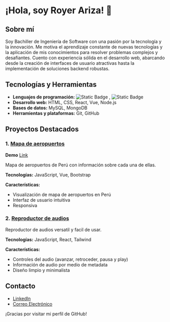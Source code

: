 # ¡Hola, soy Royer Ariza! 👋

## Sobre mí
Soy Bachiller de Ingeniería de Software con una pasión por la tecnología y la innovación. Me motiva el aprendizaje constante de nuevas tecnologías y la aplicación de mis conocimientos para resolver problemas complejos y desafiantes. Cuento con experiencia sólida en el desarrollo web, abarcando desde la creación de interfaces de usuario atractivas hasta la implementación de soluciones backend robustas.

## Tecnologías y Herramientas
- **Lenguajes de programación:** ![Static Badge](https://img.shields.io/badge/Javascript-black?style=for-the-badge&logo=javascript&logoColor=yellow)
, ![Static Badge](https://img.shields.io/badge/Python-blue?style=for-the-badge&logo=python&logoColor=yellow)
- **Desarrollo web:** HTML, CSS, React, Vue, Node.js
- **Bases de datos:** MySQL, MongoDB
- **Herramientas y plataformas:** Git, GitHub

## Proyectos Destacados

### 1. [Mapa de aeropuertos](https://github.com/royer2001/peruvian_airports_map)
**Demo** <a href="https://super-kulfi-0a8c52.netlify.app/" target="_blank">Link</a>

Mapa de aeropuertos de Perú con información sobre cada una de ellas.

**Tecnologías:** JavaScript, Vue, Bootstrap

**Características:**
- Visualización de mapa de aeropuertos en Perú
- Interfaz de usuario intuitiva
- Responsiva

### 2. [Reproductor de audios](https://github.com/royer2001/audio-player)
Reproductor de audios versatil y facil de usar.

**Tecnologías:** JavaScript, React, Tailwind

**Características:**
- Controles del audio (avanzar, retroceder, pausa y play)
- Información de audio por medio de metadata
- Diseño limpio y minimalista

## Contacto

- [LinkedIn](https://www.linkedin.com/in/arizaroyer/)
- [Correo Electrónico](mailto:ariza.royer@gmail.com)


¡Gracias por visitar mi perfil de GitHub!

